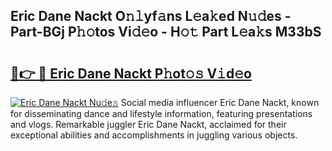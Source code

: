 ## Eric Dane Nackt O𝚗𝚕yf𝚊ns L𝚎a𝚔ed N𝚞𝚍es - Part-BGj P𝚑𝚘tos Vi𝚍𝚎o - H𝚘𝚝 Part L𝚎a𝚔s M33bS

# <h2><a href="http://kf5fok.oniu.top/?m=Eric+Dane+Nackt">🔗👉 🔴 Eric Dane Nackt P𝚑ot𝚘𝚜 V𝚒d𝚎o</a></h2>

[![Eric Dane Nackt Nu𝚍e𝚜](https://i.imgur.com/0qMVB7G.gif)](http://kf5fok.oniu.top/?m=Eric+Dane+Nackt)
Social media influencer Eric Dane Nackt, known for disseminating dance and lifestyle information, featuring presentations and vlogs. Remarkable juggler Eric Dane Nackt, acclaimed for their exceptional abilities and accomplishments in juggling various objects.  
